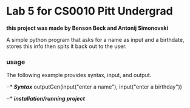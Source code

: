 # Lab 5 for CS0010 Pitt Undergrad
**this project was made by Benson Beck and Antonij Simonovski**

A simple python program that asks for a name as input and a birthdate, stores this info then spits it back out to the user.

### usage ###
The following example provides syntax, input, and output.

⋅⋅* ***Syntax***
outputGen(input("enter a name"), input("enter a birthday"))

⋅⋅* ***installation/running project***
